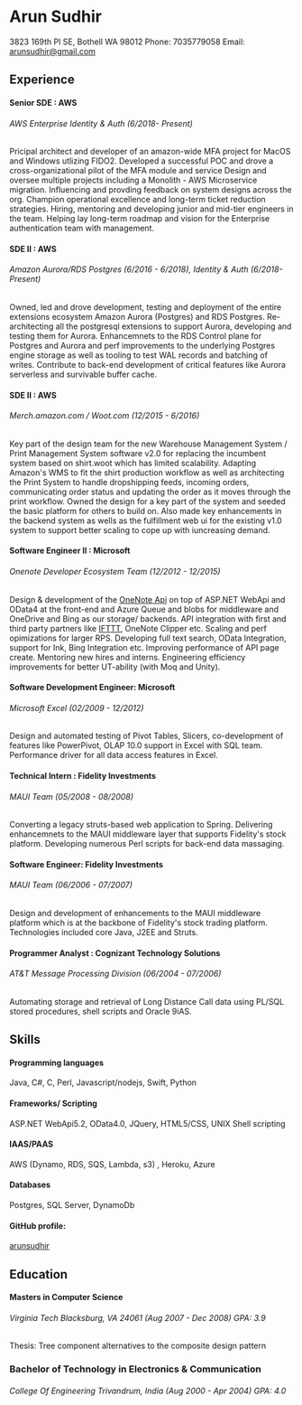 Arun Sudhir
===========
3823 169th Pl SE,
Bothell WA 98012  Phone: 7035779058 Email: arunsudhir@gmail.com

## Experience
#### Senior SDE : AWS
###### AWS Enterprise Identity & Auth (6/2018- Present)
Pricipal architect and developer of an amazon-wide MFA project for MacOS and Windows utlizing FIDO2.
Developed a successful POC and drove a cross-organizational pilot of the MFA module and service 
Design and oversee multiple projects including a Monolith - AWS Microservice migration.
Influencing and provding feedback on system designs across the org.
Champion operational excellence and long-term ticket reduction strategies.
Hiring, mentoring and developing junior and mid-tier engineers in the team.
Helping lay long-term roadmap and vision for the Enterprise authentication team with management.

#### SDE II : AWS
###### Amazon Aurora/RDS Postgres (6/2016 - 6/2018), Identity & Auth (6/2018- Present)
Owned, led and drove development, testing and deployment of the entire extensions ecosystem Amazon Aurora (Postgres) and RDS Postgres.
Re-architecting all the postgresql extensions to support Aurora, developing and testing them for Aurora.
Enhancemnets to the RDS Control plane for Postgres and Aurora and perf improvements to the underlying Postgres engine storage as well as tooling to test WAL records and batching of writes.
Contribute to back-end development of critical features like Aurora serverless and survivable buffer cache.

#### SDE II : AWS
###### Merch.amazon.com / Woot.com (12/2015 - 6/2016)
Key part of the design team for the new Warehouse Management System / Print Management System software v2.0 for replacing the incumbent system based on shirt.woot which has limited scalability. Adapting Amazon's WMS to fit the shirt production workflow as well as architecting the Print System to handle dropshipping feeds, incoming orders, communicating order status and updating the order as it moves through the print workflow. Owned the design for a key part of the system and seeded the basic platform for others to build on. Also made key enhancements in the backend system as wells as the fulfillment web ui for the existing v1.0 system to support better scaling to cope up with iuncreasing demand. 
#### Software Engineer II : Microsoft
###### Onenote Developer Ecosystem Team (12/2012 - 12/2015)
Design & development of the [OneNote Api](http://dev.onenote.com) on top of ASP.NET WebApi and OData4 at 
the front-end and Azure Queue and blobs for middleware and OneDrive and Bing as our storage/ backends.
API integration with first and third party partners like [IFTTT](https://ifttt.com/onenote), OneNote Clipper etc. 
Scaling and perf opimizations for larger RPS. Developing full text search, OData Integration, support for Ink, 
Bing Integration etc. Improving performance of API page create. Mentoring new hires and interns. 
Engineering efficiency improvements for better UT-ability (with Moq and Unity).
#### Software Development Engineer: Microsoft
###### Microsoft Excel (02/2009 - 12/2012)
Design and automated testing of Pivot Tables, Slicers, co-development of features like PowerPivot, OLAP 10.0 
support in Excel with SQL team. Performance driver for all data access features in Excel.
#### Technical Intern : Fidelity Investments
###### MAUI Team (05/2008 - 08/2008)
Converting a legacy struts-based web application to Spring. Delivering enhancemnets to the MAUI middleware layer that supports Fidelity's stock platform. Developing numerous Perl scripts for back-end data massaging. 
#### Software Engineer: Fidelity Investments
###### MAUI Team (06/2006 - 07/2007) 
Design and development of enhancements to the MAUI middleware platform which is at the backbone of Fidelity's stock trading platform. Technologies included core Java, J2EE and Struts.
#### Programmer Analyst : Cognizant Technology Solutions
###### AT&T Message Processing Division (06/2004 - 07/2006)
Automating storage and retrieval of Long Distance Call data using PL/SQL stored procedures, shell scripts and Oracle 9iAS.

## Skills

#### Programming languages
Java, C#, C, Perl, Javascript/nodejs, Swift, Python 
#### Frameworks/ Scripting
ASP.NET WebApi5.2, OData4.0, JQuery, HTML5/CSS, UNIX Shell scripting
#### IAAS/PAAS
AWS (Dynamo, RDS, SQS, Lambda, s3) , Heroku, Azure
#### Databases
Postgres, SQL Server, DynamoDb
#### GitHub profile:
[arunsudhir](https://github.com/arunsudhir/)

## Education

#### Masters in Computer Science 
###### Virginia Tech *Blacksburg, VA 24061* (Aug 2007 - Dec 2008) GPA: 3.9
Thesis: Tree component alternatives to the composite design pattern
### Bachelor of Technology in Electronics & Communication
###### College Of Engineering *Trivandrum, India* (Aug 2000 - Apr 2004) GPA: 4.0
